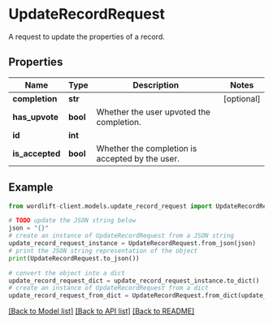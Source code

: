 # UpdateRecordRequest

A request to update the properties of a record.

## Properties

Name | Type | Description | Notes
------------ | ------------- | ------------- | -------------
**completion** | **str** |  | [optional] 
**has_upvote** | **bool** | Whether the user upvoted the completion. | 
**id** | **int** |  | 
**is_accepted** | **bool** | Whether the completion is accepted by the user. | 

## Example

```python
from wordlift-client.models.update_record_request import UpdateRecordRequest

# TODO update the JSON string below
json = "{}"
# create an instance of UpdateRecordRequest from a JSON string
update_record_request_instance = UpdateRecordRequest.from_json(json)
# print the JSON string representation of the object
print(UpdateRecordRequest.to_json())

# convert the object into a dict
update_record_request_dict = update_record_request_instance.to_dict()
# create an instance of UpdateRecordRequest from a dict
update_record_request_from_dict = UpdateRecordRequest.from_dict(update_record_request_dict)
```
[[Back to Model list]](../README.md#documentation-for-models) [[Back to API list]](../README.md#documentation-for-api-endpoints) [[Back to README]](../README.md)


